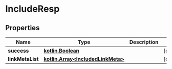 # IncludeResp

## Properties
Name | Type | Description | Notes
------------ | ------------- | ------------- | -------------
**success** | [**kotlin.Boolean**](.md) |  |  [optional]
**linkMetaList** | [**kotlin.Array&lt;IncludedLinkMeta&gt;**](IncludedLinkMeta.md) |  |  [optional]
